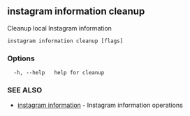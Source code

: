 ## instagram information cleanup

Cleanup local Instagram information

```
instagram information cleanup [flags]
```

### Options

```
  -h, --help   help for cleanup
```

### SEE ALSO

* [instagram information](instagram_information.md)	 - Instagram information operations

